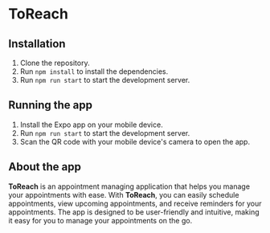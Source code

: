 # ToReach

## Installation

1. Clone the repository.
2. Run `npm install` to install the dependencies.
3. Run `npm run start` to start the development server.

## Running the app

1. Install the Expo app on your mobile device.
2. Run `npm run start` to start the development server.
3. Scan the QR code with your mobile device's camera to open the app.

## About the app

**ToReach** is an appointment managing application that helps you manage your appointments with ease. With **ToReach**, you can easily schedule appointments, view upcoming appointments, and receive reminders for your appointments. The app is designed to be user-friendly and intuitive, making it easy for you to manage your appointments on the go.